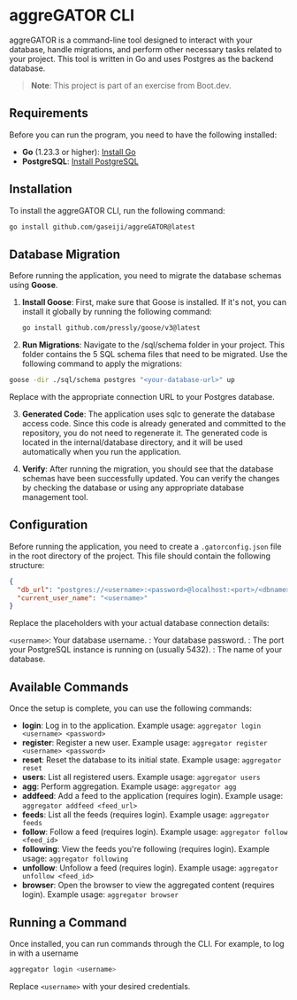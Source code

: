 # aggreGATOR CLI

aggreGATOR is a command-line tool designed to interact with your database, handle migrations, and perform other necessary tasks related to your project. This tool is written in Go and uses Postgres as the backend database.

> **Note**: This project is part of an exercise from Boot.dev.

## Requirements

Before you can run the program, you need to have the following installed:

- **Go** (1.23.3 or higher): [Install Go](https://go.dev/doc/install)
- **PostgreSQL**: [Install PostgreSQL](https://www.postgresql.org/download/)

## Installation

To install the aggreGATOR CLI, run the following command:

```bash
go install github.com/gaseiji/aggreGATOR@latest
```

## Database Migration

Before running the application, you need to migrate the database schemas using **Goose**.

1. **Install Goose**: First, make sure that Goose is installed. If it's not, you can install it globally by running the following command:

   ```bash
   go install github.com/pressly/goose/v3@latest
    ```
2. **Run Migrations**: Navigate to the /sql/schema folder in your project. This folder contains the 5 SQL schema files that need to be migrated. Use the following command to apply the migrations:

```bash
goose -dir ./sql/schema postgres "<your-database-url>" up
```
Replace <your-database-url> with the appropriate connection URL to your Postgres database.

3. **Generated Code**: The application uses sqlc to generate the database access code. Since this code is already generated and committed to the repository, you do not need to regenerate it. The generated code is located in the internal/database directory, and it will be used automatically when you run the application.

4. **Verify**: After running the migration, you should see that the database schemas have been successfully updated. You can verify the changes by checking the database or using any appropriate database management tool.

## Configuration

Before running the application, you need to create a `.gatorconfig.json` file in the root directory of the project. This file should contain the following structure:

```json
{
  "db_url": "postgres://<username>:<password>@localhost:<port>/<dbname>?sslmode=disable",
  "current_user_name": "<username>"
}
```

Replace the placeholders with your actual database connection details:

`<username>`: Your database username.
<password>: Your database password.
<port>: The port your PostgreSQL instance is running on (usually 5432).
<dbname>: The name of your database.

## Available Commands

Once the setup is complete, you can use the following commands:

- **login**: Log in to the application. Example usage: `aggregator login <username> <password>`
- **register**: Register a new user. Example usage: `aggregator register <username> <password>`
- **reset**: Reset the database to its initial state. Example usage: `aggregator reset`
- **users**: List all registered users. Example usage: `aggregator users`
- **agg**: Perform aggregation. Example usage: `aggregator agg`
- **addfeed**: Add a feed to the application (requires login). Example usage: `aggregator addfeed <feed_url>`
- **feeds**: List all the feeds (requires login). Example usage: `aggregator feeds`
- **follow**: Follow a feed (requires login). Example usage: `aggregator follow <feed_id>`
- **following**: View the feeds you're following (requires login). Example usage: `aggregator following`
- **unfollow**: Unfollow a feed (requires login). Example usage: `aggregator unfollow <feed_id>`
- **browser**: Open the browser to view the aggregated content (requires login). Example usage: `aggregator browser`

## Running a Command
Once installed, you can run commands through the CLI. For example, to log in with a username

```bash
aggregator login <username>
```
Replace `<username>` with your desired credentials.

